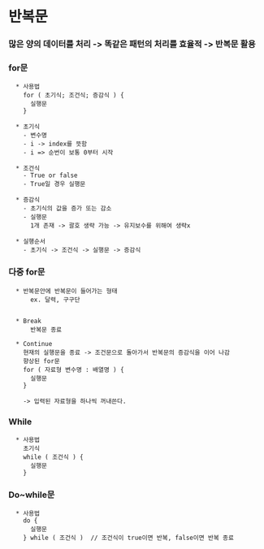 # 반복문
### 많은 양의 데이터를 처리 -> 똑같은 패턴의 처리를 효율적 -> 반복문 활용

### for문
```
  * 사용법
    for ( 초기식; 조건식; 증감식 ) {
      실행문
    }

  * 초기식
    - 변수명
    - i -> index를 뜻함
    - i => 순번이 보통 0부터 시작

  * 조건식
    - True or false
    - True일 경우 실행문

  * 증감식
    - 초기식의 값을 증가 또는 감소
    - 실행문
      1개 존재 -> 괄호 생략 가능 -> 유지보수를 위해여 생략x

  * 실행순서 
    - 초기식 -> 조건식 -> 실행문 -> 증감식 
```

### 다중 for문
```
  * 반복문안에 반복문이 들어가는 형태
      ex. 달력, 구구단


  * Break
      반복문 종료

  * Continue
    현재의 실행문을 종료 -> 조건문으로 돌아가서 반복문의 증감식을 이어 나감
    향상된 for문
    for ( 자료형 변수명 : 배열명 ) {
      실행문
    }

    -> 입력된 자료형을 하나씩 꺼내쓴다.
```


### While
```
  * 사용법
    초기식
    while ( 조건식 ) {
      실행문
    }
```

### Do~while문
```
  * 사용법
    do {
      실행문
    } while ( 조건식 )  // 조건식이 true이면 반복, false이면 반복 종료
```
